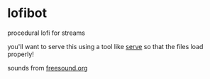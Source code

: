 # lofibot

procedural lofi for streams

you'll want to serve this using a tool like [serve](https://www.npmjs.com/package/serve) so that the files load properly!

sounds from [freesound.org](freesound.org)
